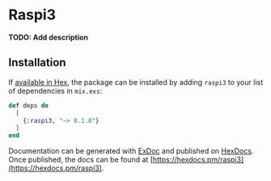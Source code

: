 # Raspi3

**TODO: Add description**

## Installation

If [available in Hex](https://hex.pm/docs/publish), the package can be installed
by adding `raspi3` to your list of dependencies in `mix.exs`:

```elixir
def deps do
  [
    {:raspi3, "~> 0.1.0"}
  ]
end
```

Documentation can be generated with [ExDoc](https://github.com/elixir-lang/ex_doc)
and published on [HexDocs](https://hexdocs.pm). Once published, the docs can
be found at [https://hexdocs.pm/raspi3](https://hexdocs.pm/raspi3).

